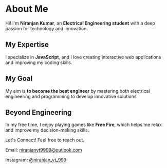 

   <div class="container">
        <h1>About Me</h1>
        <p>Hi! I'm <strong>Niranjan Kumar</strong>, an <strong>Electrical Engineering student</strong> with a deep passion for technology and innovation.</p>

  <h2>My Expertise</h2>
        <p>I specialize in <strong>JavaScript</strong>, and I love creating interactive web applications and improving my coding skills.</p>

  <h2>My Goal</h2>
        <p>My aim is <strong>to become the best engineer</strong> by mastering both electrical engineering and programming to develop innovative solutions.</p>

   <h2>Beyond Engineering</h2>
        <p>In my free time, I enjoy playing games like <strong>Free Fire</strong>, which helps me relax and improve my decision-making skills.</p>

   <div class="contact">
            <p>Let's Connect! Feel free to reach out.</p>
            <p>Email: <a href="mailto:niranjanyt9999@outlook.com">niranjanyt9999@outlook.com</a></p>
            <p>Instagram: <a href="https://www.instagram.com/niranjan_yt_999/" target="_blank">@niranjan_yt_999</a></p>
        </div>
    </div>
